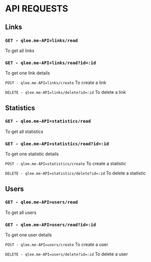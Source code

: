 # API REQUESTS

## Links

### `GET - qlee.me-API=links/read`

To get all links

### `GET - qlee.me-API=links/read?id=:id`

To get one link details

`POST - qlee.me-API=links/create`
To create a link

`DELETE - qlee.me-API=links/delete?id=:id`
To delete a link

## Statistics

### `GET - qlee.me-API=statistics/read`

To get all statistics

### `GET - qlee.me-API=statistics/read?id=:id`

To get one statistic details

`POST - qlee.me-API=statistics/create`
To create a statistic

`DELETE - qlee.me-API=statistics/delete?id=:id`
To delete a statistic

## Users

### `GET - qlee.me-API=users/read`

To get all users

### `GET - qlee.me-API=users/read?id=:id`

To get one user details

`POST - qlee.me-API=users/create`
To create a user

`DELETE - qlee.me-API=users/delete?id=:id`
To delete a user
